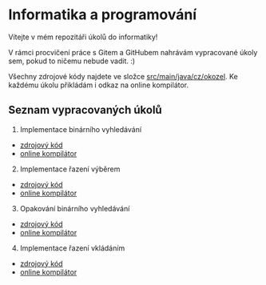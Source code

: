 # Informatika a programování

Vítejte v mém repozitáři úkolů do informatiky!

V rámci procvičení práce s Gitem a GitHubem nahrávám vypracované úkoly sem, pokud to ničemu nebude vadit. :)

Všechny zdrojové kódy najdete ve složce [src/main/java/cz/okozel](https://github.com/ondrejkozel/informatika/tree/master/src/main/java/cz/okozel).
Ke každému úkolu přikládám i odkaz na online kompilátor.

## Seznam vypracovaných úkolů
1. Implementace binárního vyhledávání
  * [zdrojový kód](https://github.com/ondrejkozel/informatika/blob/be4c5ce6ff94b4d4a2052e9d42ebc23317a4eb18/src/main/java/cz/okozel/binarniVyhledavani/Main.java)
  * [online kompilátor](https://www.onlinegdb.com/KaL4pM5wA)
2. Implementace řazení výběrem
  * [zdrojový kód](https://github.com/ondrejkozel/informatika/tree/master/src/main/java/cz/okozel/selectionSort)
  * [online kompilátor](https://www.onlinegdb.com/jAmy0aoKJ)
3. Opakování binárního vyhledávání
  * [zdrojový kód](https://github.com/ondrejkozel/informatika/blob/main/src/main/cpp/binary%20search%20opakov%C3%A1n%C3%AD/BS.cpp)
  * [online kompilátor](https://onlinegdb.com/2aG1cXKfW)
4. Implementace řazení vkládáním
  * [zdrojový kód](https://github.com/ondrejkozel/informatika/tree/main/src/main/java/cz/okozel/insertionSort)
  * [online kompilátor](https://onlinegdb.com/DeTDgjNWn)
